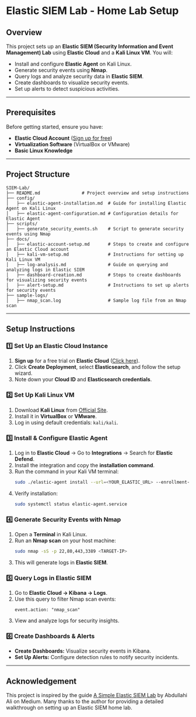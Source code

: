 # Elastic SIEM Lab - Home Lab Setup

## Overview
This project sets up an **Elastic SIEM (Security Information and Event Management) Lab** using **Elastic Cloud** and a **Kali Linux VM**. You will:
- Install and configure **Elastic Agent** on Kali Linux.
- Generate security events using **Nmap**.
- Query logs and analyze security data in **Elastic SIEM**.
- Create dashboards to visualize security events.
- Set up alerts to detect suspicious activities.

---

## Prerequisites
Before getting started, ensure you have:
- **Elastic Cloud Account** ([Sign up for free](https://cloud.elastic.co/registration))
- **Virtualization Software** (VirtualBox or VMware)
- **Basic Linux Knowledge**

---

## Project Structure
```
SIEM-Lab/
├── README.md                # Project overview and setup instructions
├── config/
│   ├── elastic-agent-installation.md  # Guide for installing Elastic Agent on Kali Linux
│   ├── elastic-agent-configuration.md # Configuration details for Elastic Agent
├── scripts/
│   ├── generate_security_events.sh    # Script to generate security events using Nmap
├── docs/
│   ├── elastic-account-setup.md       # Steps to create and configure an Elastic Cloud account
│   ├── kali-vm-setup.md               # Instructions for setting up Kali Linux VM
│   ├── log-analysis.md                # Guide on querying and analyzing logs in Elastic SIEM
│   ├── dashboard-creation.md          # Steps to create dashboards for visualizing security events
│   ├── alert-setup.md                 # Instructions to set up alerts for security events
├── sample-logs/
│   ├── nmap_scan.log                  # Sample log file from an Nmap scan
```

---

## Setup Instructions
### 1️⃣ Set Up an Elastic Cloud Instance
1. **Sign up** for a free trial on **Elastic Cloud** ([Click here](https://cloud.elastic.co/)).
2. Click **Create Deployment**, select **Elasticsearch**, and follow the setup wizard.
3. Note down your **Cloud ID** and **Elasticsearch credentials**.

### 2️⃣ Set Up Kali Linux VM
1. Download **Kali Linux** from [Official Site](https://www.kali.org/get-kali/#kali-virtual-machines).
2. Install it in **VirtualBox** or **VMware**.
3. Log in using default credentials: `kali/kali`.

### 3️⃣ Install & Configure Elastic Agent
1. Log in to **Elastic Cloud** → Go to **Integrations** → Search for **Elastic Defend**.
2. Install the integration and copy the **installation command**.
3. Run the command in your Kali VM terminal:
   ```bash
   sudo ./elastic-agent install --url=<YOUR_ELASTIC_URL> --enrollment-token=<YOUR_TOKEN>
   ```
4. Verify installation:
   ```bash
   sudo systemctl status elastic-agent.service
   ```

### 4️⃣ Generate Security Events with Nmap
1. Open a **Terminal** in Kali Linux.
2. Run an **Nmap scan** on your host machine:
   ```bash
   sudo nmap -sS -p 22,80,443,3389 <TARGET-IP>
   ```
3. This will generate logs in **Elastic SIEM**.

### 5️⃣ Query Logs in Elastic SIEM
1. Go to **Elastic Cloud → Kibana → Logs**.
2. Use this query to filter Nmap scan events:
   ```
   event.action: "nmap_scan"
   ```
3. View and analyze logs for security insights.

### 6️⃣ Create Dashboards & Alerts
- **Create Dashboards:** Visualize security events in Kibana.
- **Set Up Alerts:** Configure detection rules to notify security incidents.

---

## Acknowledgement
This project is inspired by the guide [A Simple Elastic SIEM Lab](https://medium.com/@aali23/a-simple-elastic-siem-lab-6765159ee2b2) by Abdullahi Ali on Medium. Many thanks to the author for providing a detailed walkthrough on setting up an Elastic SIEM home lab.

